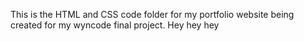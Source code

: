 This is the HTML and CSS code folder for my portfolio website being created for my wyncode final project.
Hey hey hey
